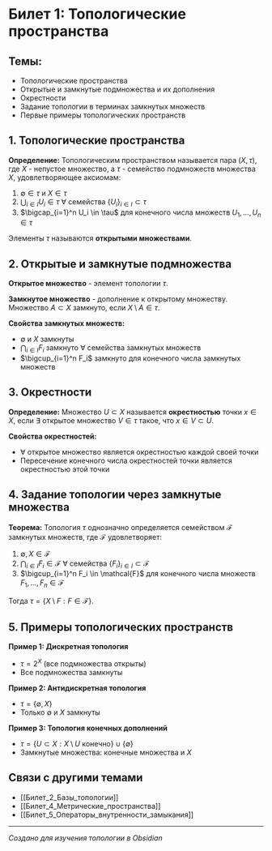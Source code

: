 # Билет 1: Топологические пространства

## Темы:
- Топологические пространства
- Открытые и замкнутые подмножества и их дополнения
- Окрестности
- Задание топологии в терминах замкнутых множеств
- Первые примеры топологических пространств

## 1. Топологические пространства

**Определение:** Топологическим пространством называется пара $(X, \tau)$, где $X$ - непустое множество, а $\tau$ - семейство подмножеств множества $X$, удовлетворяющее аксиомам:

1. $\emptyset \in \tau$ и $X \in \tau$
2. $\bigcup_{i \in I} U_i \in \tau$ ∀ семейства $\{U_i\}_{i \in I} \subset \tau$
3. $\bigcap_{i=1}^n U_i \in \tau$ для конечного числа множеств $U_1, \ldots, U_n \in \tau$

Элементы $\tau$ называются **открытыми множествами**.

## 2. Открытые и замкнутые подмножества

**Открытое множество** - элемент топологии $\tau$.

**Замкнутое множество** - дополнение к открытому множеству. Множество $A \subset X$ замкнуто, если $X \setminus A \in \tau$.

**Свойства замкнутых множеств:**
- $\emptyset$ и $X$ замкнуты
- $\bigcap_{i \in I} F_i$ замкнуто ∀ семейства замкнутых множеств
- $\bigcup_{i=1}^n F_i$ замкнуто для конечного числа замкнутых множеств

## 3. Окрестности

**Определение:** Множество $U \subset X$ называется **окрестностью** точки $x \in X$, если ∃ открытое множество $V \in \tau$ такое, что $x \in V \subset U$.

**Свойства окрестностей:**
- ∀ открытое множество является окрестностью каждой своей точки
- Пересечение конечного числа окрестностей точки является окрестностью этой точки

## 4. Задание топологии через замкнутые множества

**Теорема:** Топология $\tau$ однозначно определяется семейством $\mathcal{F}$ замкнутых множеств, где $\mathcal{F}$ удовлетворяет:

1. $\emptyset, X \in \mathcal{F}$
2. $\bigcap_{i \in I} F_i \in \mathcal{F}$ ∀ семейства $\{F_i\}_{i \in I} \subset \mathcal{F}$
3. $\bigcup_{i=1}^n F_i \in \mathcal{F}$ для конечного числа множеств $F_1, \ldots, F_n \in \mathcal{F}$

Тогда $\tau = \{X \setminus F : F \in \mathcal{F}\}$.

## 5. Примеры топологических пространств

**Пример 1: Дискретная топология**
- $\tau = 2^X$ (все подмножества открыты)
- Все подмножества замкнуты

**Пример 2: Антидискретная топология**
- $\tau = \{\emptyset, X\}$
- Только $\emptyset$ и $X$ замкнуты

**Пример 3: Топология конечных дополнений**
- $\tau = \{U \subset X : X \setminus U \text{ конечно}\} \cup \{\emptyset\}$
- Замкнутые множества: конечные множества и $X$

## Связи с другими темами

- [[Билет_2_Базы_топологии]]
- [[Билет_4_Метрические_пространства]]
- [[Билет_5_Операторы_внутренности_замыкания]]

---
*Создано для изучения топологии в Obsidian*
